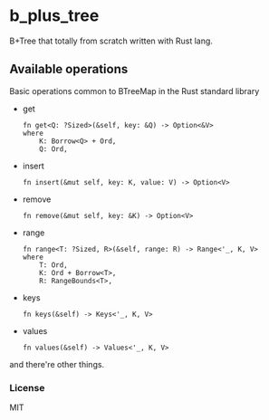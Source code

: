 # b_plus_tree
B+Tree that totally from scratch written with Rust lang.   

## Available operations
Basic operations common to BTreeMap in the Rust standard library

- get 
    ```rust:
    fn get<Q: ?Sized>(&self, key: &Q) -> Option<&V>
    where
        K: Borrow<Q> + Ord,
        Q: Ord, 
    ```
- insert
    ```rust:
    fn insert(&mut self, key: K, value: V) -> Option<V>
    ```
- remove
    ```rust:
    fn remove(&mut self, key: &K) -> Option<V>
    ```
- range
    ```rust:
    fn range<T: ?Sized, R>(&self, range: R) -> Range<'_, K, V>
    where
        T: Ord,
        K: Ord + Borrow<T>,
        R: RangeBounds<T>,
    ```
- keys
    ```rust:
    fn keys(&self) -> Keys<'_, K, V>
    ```
- values
    ```rust:
    fn values(&self) -> Values<'_, K, V>
    ```

and there're other things.

### License
MIT
